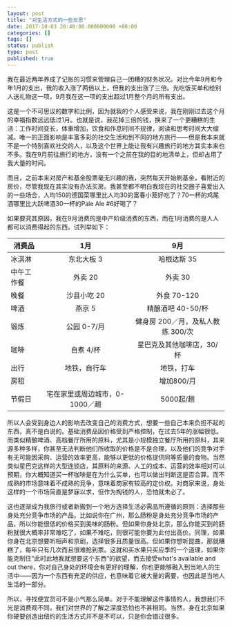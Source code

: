 ```yaml
---
layout: post
title: "对生活方式的一些反思"
date: 2017-10-03 20:40:00.000000000 +08:00
categories: []
tags: []
status: publish
type: post
published: true
---
```


我在最近两年养成了记账的习惯来管理自己一团糟的财务状况。对比今年9月和今年1月的支出，我的收入涨了两倍以上，但我的支出涨了三倍。光吃饭买单和给别人送礼物这一项，9月我在这一项的支出超过1月整个月的所有支出。

这是一个不可思议的数字和比例，因为就我的个人感受来说，我在刚刚过去这个月的幸福指数远远低过1月。也就是说，我花掉三倍的钱，换来了一个更糟糕的生活：工作时间变长，体重增加，饮食和作息时间不规律，阅读和思考时间大大缩减。唯一的正面影响是丰富多彩的社交生活和到不同的地方旅行——但是我本来就不是一个特别喜欢社交的人，以及这个世界上能让我有兴趣旅行的地方其实本来也不多。我在9月前往旅行的地方，没有一个之前在我的目的地清单上，但却占用了我大量的时间。

而且，之前本来对房产和基金股票毫无兴趣的我，突然每天开始刷基金，看附近的房价，尽管我现在其实没有办法买房。我甚至都不明白我现在的社交圈子喜爱出入的一些场合，人均150的德国菜哪里比人均30的富春小笼好吃了？70一杯的鸡尾酒哪里比大跃啤酒30一杯的Pale Ale #6好喝了？

如果要究其原因，我在9月消费的是中产阶级消费的东西，而在1月消费的是人人都可以消费得起的东西。试列举如下：


| 消费品        | 1月           | 9月  |
| ------------- |:-------------:| :-----:|
| 冰淇淋      	| 东北大板 3 		| 哈根达斯 35 		|
| 中午工作餐     	| 外卖 20      	| 外卖 30 			|
| 晚餐	 		| 沙县小吃 20    	| 外食 70-120		|
| 啤酒	 		| 燕京 5		   	| 精酿酒吧 40-50/杯	|
| 锻炼	 		| 公园 0-7/月    	| 健身房 200／月，及私人教练 300/次	|
| 咖啡		 	| 自煮 4/杯    	| 星巴克及其他咖啡店，30/杯	|
| 出行	 		| 地铁，自行车    	| 地铁，打车	|
| 房租	 		|       		| 增加800/月	|
| 节假日	 		| 宅在家里或周边城市，0-1000／趟    	|    5000起/趟	|


所以人会受到身边人的影响去改变自己的消费方式，想要一些自己本来负担不起的东西，真不是白说的。基础消费品因价格受到严格控制，在过去5年的涨幅很低。而类似精酿啤酒、高档餐厅所用的原料，尤其是小规模独立餐厅所用的原料，其来源多种多样，你甚至无法判断他们所收取的价格是不是合理，以及他们的竞争对手有无可能因采购、运营的效率更高，能够以更低的价格提供同等质量的食物。当然类似星巴克这样的大型连锁店，其原料的来源、人工的成本、运营的效率相对可以预期，你大概知道买一杯咖啡是在为什么买单，也可以做出判断这是否合算。而不成熟的市场意味着不成熟的竞争，意味着商家有较高的定价权。对商家来说，身处这样的一个市场简直是梦寐以求，但作为掏钱的人，恐怕就未必了。

这也逐渐成为我旅行或者新搬到一个地方选择生活必需品所遵循的原则：选择那些身处充分竞争市场的产品。比如说你在广州，那么肠粉是身处充分竞争市场的产品，所以你能很低的价格买到美味的肠粉。但如果你身处北京，那么你能买到的肠粉就很大概率非常难吃了，如果不难吃，则很可能你要为此付出高价。同理，如果你身在北京想要听相声和京剧，选择很多且质量很高。但如果你想听昆曲，那就糟糕了，每年只有几次而且很难抢到票。这就和买水果只买应季的一个道理，如果你能克制住“此时此地我就想要这个东西”的欲望，而去接受what's available and out there，你对自己身处的环境会有更好的理解，你也更能够融入到当地人的生活中——因为一个东西有充足的供应，也意味着它被大量的需要，也因此是当地人生活的一部分。

所以，寻找便宜货可不是小气那么简单。对于不能理解这件事情的人，我想我们不光是消费观不同，我们对世界的了解之深度恐怕也不甚相同。当然，身在北京如果你硬要创造出纽约的生活方式并不是不可以，只是你会错过很多。